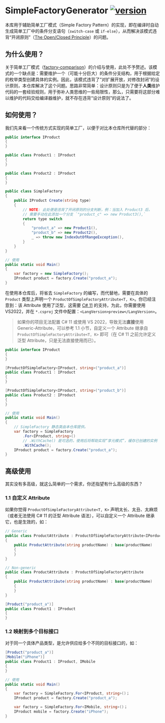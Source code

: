 ﻿# SimpleFactoryGenerator [![version](https://img.shields.io/badge/nuget-0.3.1-orange)](https://www.nuget.org/packages/SimpleFactoryGenerator)

本库用于辅助简单工厂模式（Simple Factory Pattern）的实现，即在编译时自动生成简单工厂中的条件分支语句（`switch-case` 或 `if-else`），从而解决该模式违背“开闭原则”（[The Open/Closed Principle](https://en.wikipedia.org/wiki/Open%E2%80%93closed_principle)）的问题。

## 为什么使用？

关于简单工厂模式（[factory-comparison](https://refactoringguru.cn/design-patterns/factory-comparison)）的介绍与使用，此处不予赘述。该模式的一个缺点是：需要维护一个（可能十分巨大）的条件分支结构，用于根据给定的枚举类型创建具体的实例。因此，该模式违背了“对扩展开放，对修改封闭”的设计原则，本仓库解决了这个问题。思路非常简单：设计原则只是为了便于**人类**维护代码的一套经验规则，用于弥补人类思维的一些局限性，那么，只需要将这部分难以维护的代码交给编译器维护，就不存在违背“设计原则”的说法了。

## 如何使用？

我们先来看一个传统方式实现的简单工厂，以便于对比本仓库所代替的部分：

```csharp
public interface IProduct
{
}

public class Product1 : IProduct
{
}

public class Product2 : IProduct
{
}

public class SimpleFactory
{
    public IProduct Create(string type)
    {
        // NOTE: 此处便是违背了开闭原则的分支判断，例：当加入 Product3 后，
        // 需要手动在此添加一个分支 `"product_c" => new Product3(),`
        return type switch
        {
            "product_a" => new Product1(),
            "product_b" => new Product2(),
            _ => throw new IndexOutOfRangeException(),
        }
    }
}

// 使用
public static void Main()
{
    var factory = new SimpleFactory();
    IProduct product = factory.Create("product_a");
}
```

在使用本仓库后，将省去 `SimpleFactory` 的编写，而代替地，需要在具体的 `Product` 类型上声明一个 `ProductOfSimpleFactoryAttribute<T, K>`。你已经注意到：该 Attribute 使用了泛型，这需要 [C# 11](https://docs.microsoft.com/en-us/dotnet/csharp/programming-guide/generics/generics-and-attributes) 的支持，为此，你需要使用 VS2022，并在 `*.csproj` 文件中配置：`<LangVersion>preview</LangVersion>`。

> 如果你的项目无法配置 C# 11 或使用 VS 2022，导致无法**直接**使用 Generic-Attribute，可以参考 1.1 小节，自定义一个 Attribute 继承自 `ProductOfSimpleFactoryAttribute<T, K>` 即可（在 C# 11 之前允许定义泛型 Attribute，只是无法直接使用而已）。

```csharp
public interface IProduct
{
}

[ProductOfSimpleFactory<IProduct, string>("product_a")]
public class Product1 : IProduct
{
}

[ProductOfSimpleFactory<IProduct, string>("product_b")]
public class Product2 : IProduct
{
}

// 使用
public static void Main()
{
    // SimpleFactory 静态类由本仓库提供。
    var factory = SimpleFactory
        .For<IProduct, string>()
        // .WithCache() 是可选的，使用后将帮助实现“享元模式”，缓存已创建的实例（即多次创建 key 相同的实例，将返回同一个实例。）
        .WithCache();
    IProduct product = factory.Create("product_a");
}
```

## 高级使用

其实没有多高级，就这么简单的一个需求，你还指望有什么高级的东西？

### 1.1 自定义 Attribute

如果你觉得 `ProductOfSimpleFactoryAttribute<T, K>` 声明太长、太丑、太麻烦（或者无法使用 C# 11 的泛型 Attribute 语法），可以自定义一个 Attribute 继承它，也是生效的，如：

```csharp
// Generic
public class ProductAttribute : ProductOfSimpleFactoryAttribute<IPorduct, string>
{
    public ProductAttribute(string productName) : base(productName)
    {
    }
}

// Non-generic
public class ProductAttribute : ProductOfSimpleFactoryAttribute
{
    public ProductAttribute(string productName) : base(productName)
    {
    }
}

[Product("product_a")]
public class Product1 : IProduct
{
}
```

### 1.2 映射到多个目标接口

对于同一个具体产品类型，是允许供应给多个不同的目标接口的，如：

```csharp
[Product("product_a")]
[Mobile("iPhone")]
public class Product1 : IProduct, IMobile
{
}

// 使用
public static void Main()
{
    var factory = SimpleFactory.For<IProduct, string>()；
    IProduct product = factory.Create("product_a");

    var factory = SimpleFactory.For<IMobile, string>()；
    IProduct mobile = factory.Create("iPhone");
}
```
